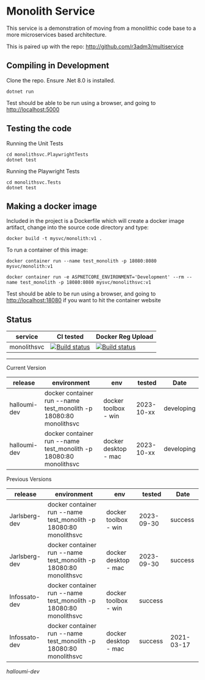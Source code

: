 # Monolith Service

This service is a demonstration of moving from a monolithic code base to a more microservices based architecture.

This is paired up with the repo: <http://github.com/r3adm3/multiservice>

## Compiling in Development

Clone the repo. Ensure .Net 8.0 is installed.

```dotnetcore
dotnet run
```

Test should be able to be run using a browser, and going to <http://localhost:5000>

## Testing the code

Running the Unit Tests

```dotnetcore
cd monolithsvc.PlaywrightTests
dotnet test
```

Running the Playwright Tests


```dotnetcore
cd monolithsvc.Tests
dotnet test
```
## Making a docker image

Included in the project is a Dockerfile which will create a docker image artifact, change into the source code directory and type:

```docker
docker build -t mysvc/monolith:v1 .
```

To run a container of this image:

```docker (production)
docker container run --name test_monolith -p 18080:8080 mysvc/monolith:v1
```

```docker (development)
docker container run -e ASPNETCORE_ENVIRONMENT='Development' --rm --name test_monolith -p 18080:8080 mysvc/monolithsvc:v1
```

Test should be able to be run using a browser, and going to <http://localhost:18080> if you want to hit the container website

## Status

| service | CI tested | Docker Reg Upload |
| ----------- | ----------- | ----------- |
| monolithsvc |[![Build status](https://techfrontier.visualstudio.com/dockerOrchestrationExperiment/_apis/build/status/monolithsvc/1.%20compile%20and%20test%20(mono))](https://techfrontier.visualstudio.com/dockerOrchestrationExperiment/_build/latest?definitionId=13)|[![Build status](https://techfrontier.visualstudio.com/dockerOrchestrationExperiment/_apis/build/status/monolithsvc/2.%20docker%20build%20(mono))](https://techfrontier.visualstudio.com/dockerOrchestrationExperiment/_build/latest?definitionId=12)|

---  

Current Version

| release | environment | env | tested | Date
| ----------- | ----------- | ----------- | ----------- | ----------- |
| halloumi-dev | docker container run --name test_monolith -p 18080:80 monolithsvc | docker toolbox - win | 2023-10-xx | developing
| halloumi-dev | docker container run --name test_monolith -p 18080:80 monolithsvc | docker desktop - mac | 2023-10-xx | developing

Previous Versions

| release | environment | env | tested | Date
| ----------- | ----------- | ----------- | ----------- | ----------- |
| Jarlsberg-dev | docker container run --name test_monolith -p 18080:80 monolithsvc | docker toolbox - win | 2023-09-30 | success
| Jarlsberg-dev | docker container run --name test_monolith -p 18080:80 monolithsvc | docker desktop - mac | 2023-09-30 | success
| Infossato-dev | docker container run --name test_monolith -p 18080:80 monolithsvc | docker toolbox - win | success | 
| Infossato-dev | docker container run --name test_monolith -p 18080:80 monolithsvc | docker desktop - mac | success | 2021-03-17


*halloumi-dev*